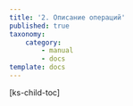 ```yaml
---
title: '2. Описание операций'
published: true
taxonomy:
    category:
        - manual
        - docs
template: docs
---
```


[ks-child-toc]
